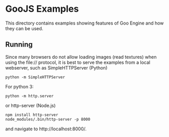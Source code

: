GooJS Examples
==============

This directory contains examples showing features of Goo Engine and how they can be used.

Running
-------
Since many browsers do not allow loading images (read textures) when using the file:// protocol, it is best to serve the examples from a local webserver, such as SimpleHTTPServer (Python)

    python -m SimpleHTTPServer

For python 3:

    python -m http.server

or http-server (Node.js)

    npm install http-server
    node_modules/.bin/http-server -p 8000

and navigate to http://localhost:8000/.
